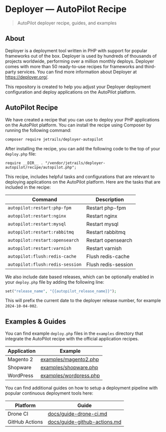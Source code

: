 # Deployer — AutoPilot Recipe
> AutoPilot deployer recipe, guides, and examples

## About

Deployer is a deployment tool written in PHP with support for popular frameworks out of the box.
Deployer is used by hundreds of thousands of projects worldwide, performing over a million monthly deploys.
Deployer comes with more than 50 ready-to-use recipes for frameworks and third-party services.
You can find more information about Deployer at https://deployer.org/.

This repository is created to help you adjust your Deployer deployment configuration and deploy applications on the AutoPilot platform.

## AutoPilot Recipe

We have created a recipe that you can use to deploy your PHP applications on the AutoPilot platform.
You can install the recipe using Composer by running the following command:

```shell
composer require jetrails/deployer-autopilot
```

After installing the recipe, you can add the following code to the top of your `deploy.php` file:

```
require __DIR__ . "/vendor/jetrails/deployer-autopilot/recipe/autopilot.php";
```

This recipe, includes helpful tasks and configurations that are relevant to deploying applications on the AutoPilot platform.
Here are the tasks that are included in the recipe:

| Command                         | Description         |
|---------------------------------|---------------------|
| `autopilot:restart:php-fpm`     | Restart php-fpm     |
| `autopilot:restart:nginx`       | Restart nginx       |
| `autopilot:restart:mysql`       | Restart mysql       |
| `autopilot:restart:rabbitmq`    | Restart rabbitmq    | 
| `autopilot:restart:opensearch`  | Restart opensearch  |
| `autopilot:restart:varnish`     | Restart varnish     |
| `autopilot:flush:redis-cache`   | Flush redis-cache   |
| `autopilot:flush:redis-session` | Flush redis-session |

We also include date based releases, which can be optionally enabled in your `deploy.php` file by adding the following line:

```php
set("release_name", "{{autopilot_release_name}}");
```

This will prefix the current date to the deployer release number, for example `2024-10-04-002`.

## Examples & Guides

You can find example `deploy.php` files in the `examples` directory that integrate the AutoPilot recipe with the official application recipes.

| Application | Example                                          |
|-------------|--------------------------------------------------|
| Magento 2   | [examples/magento2.php](examples/magento2.php)   |
| Shopware    | [examples/shopware.php](examples/shopware.php)   |
| WordPress   | [examples/wordpress.php](examples/wordpress.php) |

You can find additional guides on how to setup a deployment pipeline with popular continuous deployment tools here:

| Platform       | Guide                                                        |
|----------------|--------------------------------------------------------------|
| Drone CI       | [docs/guide-drone-ci.md](docs/guide-drone-ci.md)             |
| GitHub Actions | [docs/guide-github-actions.md](docs/guide-github-actions.md) |
